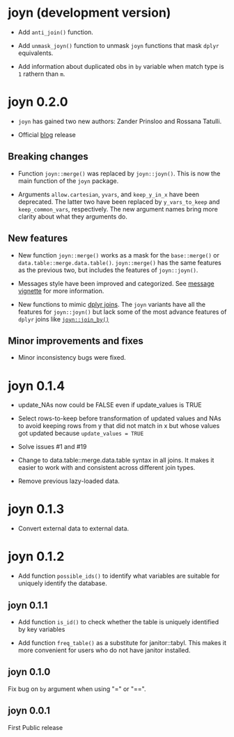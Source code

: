 # joyn (development version)

* Add `anti_join()` function.

* Add `unmask_joyn()` function to unmask `joyn` functions that mask `dplyr` equivalents.

* Add information about duplicated obs in `by` variable when match type is `1` rathern than `m`. 

# joyn 0.2.0

* `joyn` has gained two new authors: Zander Prinsloo and Rossana Tatulli.

* Official [blog](https://blogs.worldbank.org/en/opendata/from-frustration-to-joyn--introducing-joyn-for-r--a-tool-for-sma) release

## Breaking changes

* Function `joyn::merge()` was replaced by `joyn::joyn()`. This is now the main function of the `joyn` package.

* Arguments `allow.cartesian`, `yvars`, and `keep_y_in_x` have been deprecated. The latter two have been replaced by `y_vars_to_keep` and `keep_common_vars`, respectively. The new argument names bring more clarity about what they arguments do.

## New features

* New function `joyn::merge()` works as a mask for the `base::merge()` or `data.table::merge.data.table()`. `joyn::merge()` has the same features as the previous two, but includes the features of `joyn::joyn()`.

* Messages style have been improved and categorized. See [message vignette](https://randrescastaneda.github.io/joyn/articles/messages.html) for more information.

* New functions to mimic [dplyr joins](https://dplyr.tidyverse.org/reference/mutate-joins.html). The `joyn` variants have all the features for `joyn::joyn()` but lack some of the most advance features of `dplyr` joins like [`joyn::join_by()`](https://dplyr.tidyverse.org/reference/join_by.html)


## Minor improvements and fixes

* Minor inconsistency bugs were fixed.

# joyn 0.1.4
* update_NAs now could be FALSE even if update_values is TRUE

* Select rows-to-keep before transformation of updated values and NAs to avoid keeping rows from y that did not match in x but whose values got updated because `update_values = TRUE`

* Solve issues #1 and #19

* Change to data.table::merge.data.table syntax in all joins. It makes it easier to work with and consistent across different join types. 

* Remove previous lazy-loaded data.


# joyn 0.1.3
* Convert external data to external data.

# joyn 0.1.2

* Add function `possible_ids()` to identify what variables are suitable for 
uniquely identify the database.

## joyn 0.1.1

* Add function `is_id()` to check whether the table is uniquely identified by 
key variables

* Add function `freq_table()` as a substitute for janitor::tabyl. This makes it 
more convenient for users who do not have janitor installed. 

## joyn 0.1.0

Fix bug on `by` argument when using "=" or "==". 

## joyn 0.0.1
First Public release
